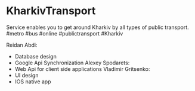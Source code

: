 KharkivTransport
================

Service enables you to get around Kharkiv by all types of public transport. #metro #bus #online #publictransport  #Kharkiv

Reidan Abdi:
  - Database design
  - Google Api Synchronization
Alexey Spodarets:
  - Web Api for client side applications
Vladimir Gritsenko:
  - UI design
  - IOS native app
